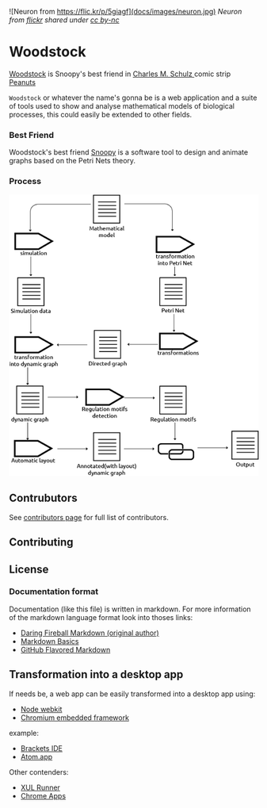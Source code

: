 ![Neuron from https://flic.kr/p/5giagf](docs/images/neuron.jpg)
_Neuron from [flickr](https://flic.kr/p/5giagf) shared under [cc by-nc](https://creativecommons.org/licenses/by-nc/2.0/)_
# Woodstock

[Woodstock](https://en.wikipedia.org/wiki/Woodstock_(Peanuts)) is Snoopy's best friend in [Charles M. Schulz ](https://en.wikipedia.org/wiki/Charles_M._Schulz) comic strip [Peanuts](https://en.wikipedia.org/wiki/Peanuts)

`Woodstock` or whatever the name's gonna be is a web application and a suite of tools
used to show and analyse mathematical models of biological processes, this could easily
be extended to other fields.

### Best Friend
Woodstock's best friend [Snoopy](http://www-dssz.informatik.tu-cottbus.de/DSSZ/Software/Snoopy) is a software tool to design and animate graphs based on the Petri Nets theory.


### Process

![Image of the software working process](docs/images/process.png)



## Contrubutors
See [contributors page](https://github.com/criusmq/woodstock/graphs/contributors) for full list of contributors.

## Contributing

## License

### Documentation format
Documentation (like this file) is written in markdown. For more information of
the markdown language format look into thoses links:

- [Daring Fireball Markdown (original author)](http://daringfireball.net/projects/markdown/)
- [Markdown Basics](https://help.github.com/articles/markdown-basics)
- [GitHub Flavored Markdown](https://help.github.com/articles/github-flavored-markdown)


## Transformation into a desktop app

If needs be, a web app can be easily transformed into a desktop app using:

- [Node webkit](https://github.com/rogerwang/node-webkit)
- [Chromium embedded framework](https://code.google.com/p/chromiumembedded/)

example:

- [Brackets IDE](https://github.com/adobe/brackets)
- [Atom.app](https://atom.io/)

Other contenders:

- [XUL Runner](https://developer.mozilla.org/en-US/docs/Getting_started_with_XULRunner)
- [Chrome Apps](http://developer.chrome.com/apps/about_apps)

